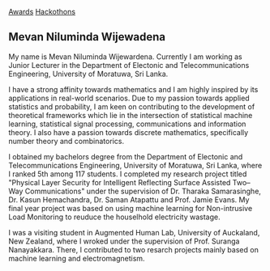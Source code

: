 [Awards](Achievements.md) [Hackothons](Hackothons.md)
## Mevan Niluminda Wijewadena

My name is Mevan Niluminda Wijewardena. Currently I am working as Junior Lecturer in the Department of Electonic and Telecommunications Engineering, University of Moratuwa, Sri Lanka. 

I have a strong affinity towards mathematics and I am highly inspired by its applications in real-world scenarios. Due to my passion towards applied statistics and probability, I am keen on contributing to the development of theoretical frameworks which lie in the intersection of statistical machine learning, statistical signal processing, communications and information theory. I also have a passion towards discrete mathematics, specifically number theory and combinatorics.

I obtained my bachelors degree from the Department of Electonic and Telecommunications Engineering, University of Moratuwa, Sri Lanka, where I ranked 5th among 117 students. I completed my research project titled "Physical Layer Security for Intelligent Reflecting Surface Assisted Two–Way Communications" under the supervision of Dr. Tharaka Samarasinghe, Dr. Kasun Hemachandra, Dr. Saman Atapattu and Prof. Jamie Evans. My final year project was based on using machine learning for Non-intrusive Load Monitoring to reuduce the houselhold electricity wastage. 

I was a visiting student in Augmented Human Lab, University of Auckaland, New Zealand, where I wroked under the supervision of Prof. Suranga Nanayakkara. There, I contributed to two resarch projects mainly based on machine learning and electromagnetism. 



